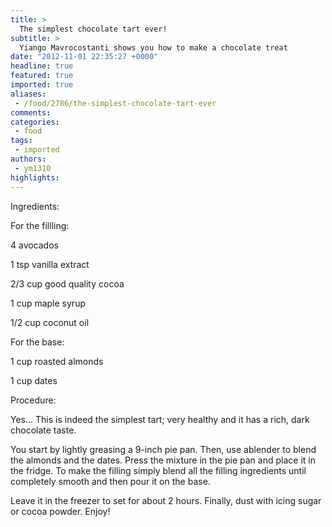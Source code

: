 ```yaml
---
title: >
  The simplest chocolate tart ever!
subtitle: >
  Yiango Mavrocostanti shows you how to make a chocolate treat
date: "2012-11-01 22:35:27 +0000"
headline: true
featured: true
imported: true
aliases:
 - /food/2786/the-simplest-chocolate-tart-ever
comments:
categories:
 - food
tags:
 - imported
authors:
 - ym1310
highlights:
---
```


Ingredients:

For the fillling:

4 avocados

1 tsp vanilla extract

2/3 cup good quality cocoa

1 cup maple syrup

1/2 cup coconut oil

For the base:

1 cup roasted almonds

1 cup dates

Procedure:

Yes... This is indeed the simplest tart; very healthy and it has a rich, dark chocolate taste.

You start by lightly greasing a 9-inch pie pan.
 Then, use ablender to blend the almonds and the dates. Press the mixture in the pie pan and place it in the fridge. To make the filling simply blend all the filling ingredients until completely smooth and then pour it on the base.

Leave it in the freezer to set for about 2 hours. Finally, dust with icing sugar or cocoa powder. Enjoy!
